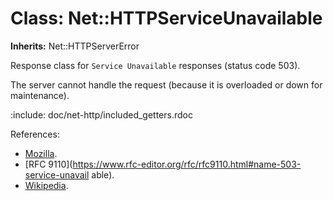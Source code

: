 # Class: Net::HTTPServiceUnavailable
**Inherits:** Net::HTTPServerError
    

Response class for `Service Unavailable` responses (status code 503).

The server cannot handle the request (because it is overloaded or down for
maintenance).

:include: doc/net-http/included_getters.rdoc

References:

*   [Mozilla](https://developer.mozilla.org/en-US/docs/Web/HTTP/Status/503).
*   [RFC
    9110](https://www.rfc-editor.org/rfc/rfc9110.html#name-503-service-unavail
    able).
*   [Wikipedia](https://en.wikipedia.org/wiki/List_of_HTTP_status_codes#503).



